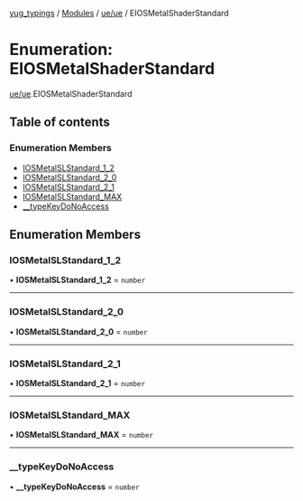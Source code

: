 [yug_typings](../README.md) / [Modules](../modules.md) / [ue/ue](../modules/ue_ue.md) / EIOSMetalShaderStandard

# Enumeration: EIOSMetalShaderStandard

[ue/ue](../modules/ue_ue.md).EIOSMetalShaderStandard

## Table of contents

### Enumeration Members

- [IOSMetalSLStandard\_1\_2](ue_ue.EIOSMetalShaderStandard.md#iosmetalslstandard_1_2)
- [IOSMetalSLStandard\_2\_0](ue_ue.EIOSMetalShaderStandard.md#iosmetalslstandard_2_0)
- [IOSMetalSLStandard\_2\_1](ue_ue.EIOSMetalShaderStandard.md#iosmetalslstandard_2_1)
- [IOSMetalSLStandard\_MAX](ue_ue.EIOSMetalShaderStandard.md#iosmetalslstandard_max)
- [\_\_typeKeyDoNoAccess](ue_ue.EIOSMetalShaderStandard.md#__typekeydonoaccess)

## Enumeration Members

### IOSMetalSLStandard\_1\_2

• **IOSMetalSLStandard\_1\_2** = `number`

___

### IOSMetalSLStandard\_2\_0

• **IOSMetalSLStandard\_2\_0** = `number`

___

### IOSMetalSLStandard\_2\_1

• **IOSMetalSLStandard\_2\_1** = `number`

___

### IOSMetalSLStandard\_MAX

• **IOSMetalSLStandard\_MAX** = `number`

___

### \_\_typeKeyDoNoAccess

• **\_\_typeKeyDoNoAccess** = `number`
